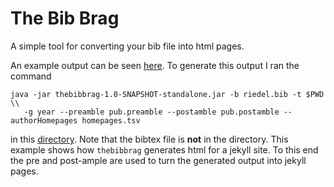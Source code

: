 The Bib Brag
============

A simple tool for converting your bib file into html pages.

An example output can be seen [here](http://riedelcastro.github.com/publications/all.html). To generate this output
I ran the command

```
java -jar thebibbrag-1.0-SNAPSHOT-standalone.jar -b riedel.bib -t $PWD \\
   -g year --preamble pub.preamble --postamble pub.postamble --authorHomepages homepages.tsv
```

in this [directory](https://github.com/riedelcastro/riedelcastro.github.com/tree/master/publications). Note
that the bibtex file is **not** in the directory. This example shows how `thebibbrag` generates
html for a jekyll site. To this end the pre and post-ample are used to turn the generated output into jekyll pages.
